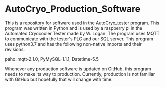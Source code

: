 # AutoCryo_Production_Software
This is a repository for software used in the AutoCryo_tester program. This program was written in Python and is used by a raspberry pi in the Automated Cryocooler Tester made by W. Logan. The program uses MQTT to communicate with the tester's PLC and our SQL server. This program uses python3.7 and has the following non-native imports and their revisions.

paho_mqtt-2.1.0,
PyMySQL-1.1.1,
Datetime-5.5

Whenever any production software is updated on GitHub, this program needs to make its way to production. Currently, production is not familiar with GitHub but hopefully that will change with time.

